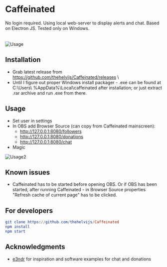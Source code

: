 # Caffeinated
No login required. Using local web-server to display alerts and chat. Based on Electron JS. Tested only on Windows. <br /><br /><br />
![Usage](https://github.com/thehelvijs/Caffeinated/blob/master/README/usage.gif)

## Installation
- Grab latest release from https://github.com/thehelvijs/Caffeinated/releases \
- Until I figure out proper Windows install packager - .exe can be found at C:\Users\ %AppData%\Local\caffeinated after installation; or just extract .rar archive and run .exe from there.

## Usage
- Set user in settings
- In OBS add Browser Source (can copy from Caffeinated mainscreen):
  - http://127.0.0.1:8080/followers
  - http://127.0.0.1:8080/donations
  - http://127.0.0.1:8080/chat
- Magic

![Usage2](https://github.com/thehelvijs/Caffeinated/blob/master/README/scrn2.jpg)

## Known issues
- Caffeinated has to be started before opening OBS. Or if OBS has been started, after running Caffeinated - in Browser Source properties "Refresh cache of current page" has to be clicked.

## For developers

```elm
git clone https://github.com/thehelvijs/Caffeinated    
npm install    
npm start
```
## Acknowledgments

- [e3ndr](https://github.com/e3ndr/) for inspiration and software examples for chat and donations
